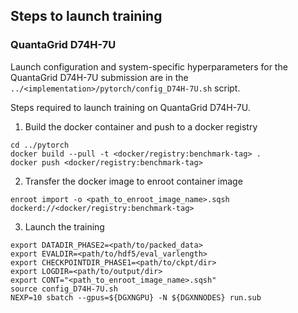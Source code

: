 ## Steps to launch training

### QuantaGrid D74H-7U

Launch configuration and system-specific hyperparameters for the QuantaGrid D74H-7U
submission are in the `../<implementation>/pytorch/config_D74H-7U.sh` script.

Steps required to launch training on QuantaGrid D74H-7U.

1. Build the docker container and push to a docker registry

```
cd ../pytorch
docker build --pull -t <docker/registry:benchmark-tag> .
docker push <docker/registry:benchmark-tag>
```

2. Transfer the docker image to enroot container image

```
enroot import -o <path_to_enroot_image_name>.sqsh dockerd://<docker/registry:benchmark-tag>
```

3. Launch the training
```
export DATADIR_PHASE2=<path/to/packed_data>
export EVALDIR=<path/to/hdf5/eval_varlength>
export CHECKPOINTDIR_PHASE1=<path/to/ckpt/dir>
export LOGDIR=<path/to/output/dir>
export CONT="<path_to_enroot_image_name>.sqsh"
source config_D74H-7U.sh 
NEXP=10 sbatch --gpus=${DGXNGPU} -N ${DGXNNODES} run.sub

